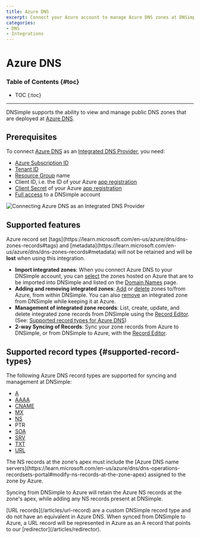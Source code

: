```yaml
---
title: Azure DNS
excerpt: Connect your Azure account to manage Azure DNS zones at DNSimple.
categories:
- DNS
- Integrations
---
```


# Azure DNS

### Table of Contents {#toc}

* TOC
{:toc}

---

DNSimple supports the ability to view and manage public DNS zones that are deployed at [Azure DNS](https://azure.microsoft.com/en-us/products/dns).

## Prerequisites

To connect [Azure DNS](https://azure.microsoft.com/en-us/products/dns) as an [Integrated DNS Provider](/articles/integrated-dns-providers), you need:

- [Azure Subscription ID](https://learn.microsoft.com/en-us/azure/azure-portal/get-subscription-tenant-id#find-your-azure-subscription)
- [Tenant ID](https://learn.microsoft.com/en-us/azure/azure-portal/get-subscription-tenant-id#find-your-microsoft-entra-tenant)
- [Resource Group](https://learn.microsoft.com/en-us/azure/azure-resource-manager/management/manage-resource-groups-portal#what-is-a-resource-group) name
- Client ID, i.e. the ID of your Azure [app registration](https://learn.microsoft.com/en-us/security/zero-trust/develop/app-registration)
- [Client Secret](https://learn.microsoft.com/en-us/entra/identity-platform/quickstart-register-app#add-a-client-secret) of your Azure [app registration](https://learn.microsoft.com/en-us/security/zero-trust/develop/app-registration)
- [Full access](/articles/domain-access-control/#full-access) to a DNSimple account

![Connecting Azure DNS as an Integrated DNS Provider](/files/integrated-dns-provider-azure.png)

## Supported features

<warning>
Azure record set [tags](https://learn.microsoft.com/en-us/azure/dns/dns-zones-records#tags) and [metadata](https://learn.microsoft.com/en-us/azure/dns/dns-zones-records#metadata) will not be retained and will be <strong>lost</strong> when using this integration.
</warning>

- **Import integrated zones**: When you connect Azure DNS to your DNSimple account, you can [select](/articles/integrated-dns-providers#managing-integrated-zone-selection) the zones hosted on Azure that are to be imported into DNSimple and listed on the [Domain Names](/articles/managing-integrated-zones) page.
- **Adding and removing integrated zones**: [Add](/articles/integrated-dns-providers#adding-a-zone-to-an-integrated-dns-provider) or [delete](/articles/integrated-dns-providers#deleting-a-zone-from-an-integrated-dns-provider) zones to/from Azure, from within DNSimple. You can also [remove](/articles/integrated-dns-providers#removing-integrated-zones-from-DNSimple) an integrated zone from DNSimple while keeping it at Azure.
- **Management of integrated zone records**: List, create, update, and delete integrated zone records from DNSimple using the [Record Editor](/articles/record-editor-integrated-zones). (See: [Supported record types for Azure DNS](/articles/integrated-dns-provider-azure-dns#supported-record-types))
- **2-way Syncing of Records**: Sync your zone records from Azure to DNSimple, or from DNSimple to Azure, with the [Record Editor](/articles/record-editor-integrated-zones#record-syncing).

## Supported record types {#supported-record-types}

The following Azure DNS record types are supported for syncing and management at DNSimple:

- [A](/articles/a-record)
- [AAAA](/articles/aaaa-record)
- [CNAME](/articles/cname-record)
- [MX](/articles/mx-record)
- [NS](/articles/ns-record)
- PTR
- [SOA](/articles/soa-record)
- [SRV](/articles/srv-record)
- [TXT](/articles/txt-record)
- [URL](/articles/url-record)

<note>
The NS records at the zone's apex must include the [Azure DNS name servers](https://learn.microsoft.com/en-us/azure/dns/dns-operations-recordsets-portal#modify-ns-records-at-the-zone-apex) assigned to the zone by Azure.

Syncing from DNSimple to Azure will retain the Azure NS records at the zone's apex, while adding any NS records present at DNSimple. 
</note>

<note>
[URL records](/articles/url-record) are a custom DNSimple record type and do not have an equivalent in Azure DNS. When synced from DNSimple to Azure, a URL record will be represented in Azure as an A record that points to our [redirector](/articles/redirector).
</note>
